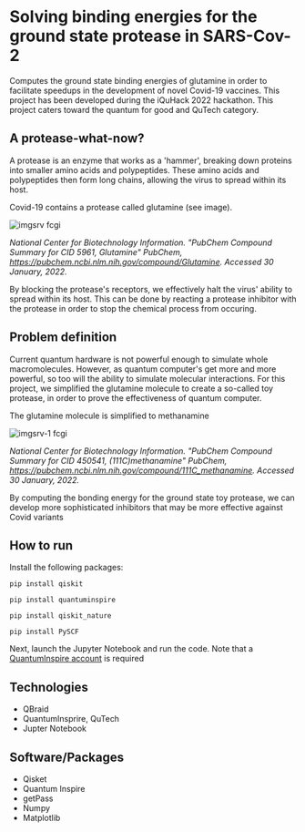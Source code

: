 # Solving binding energies for the ground state protease in SARS-Cov-2
Computes the ground state binding energies of glutamine in order to facilitate speedups in the development of novel Covid-19 vaccines. This project has been developed during the iQuHack 2022 hackathon. This project caters toward the quantum for good and QuTech category.


## A protease-what-now?

A protease is an enzyme that works as a 'hammer', breaking down proteins into smaller amino acids and polypeptides. These amino acids and polypeptides then form long chains, allowing the virus to spread within its host.

Covid-19 contains a protease called glutamine (see image).

![imgsrv fcgi](https://user-images.githubusercontent.com/78431611/151695110-292973a7-323c-4388-aeaa-1ee40cb041fe.png)

*National Center for Biotechnology Information. "PubChem Compound Summary for CID 5961, Glutamine" PubChem, https://pubchem.ncbi.nlm.nih.gov/compound/Glutamine. Accessed 30 January, 2022.*

By blocking the protease's receptors, we effectively halt the virus' ability to spread within its host. This can be done by reacting a protease inhibitor with the protease in order to stop the chemical process from occuring.

## Problem definition

Current quantum hardware is not powerful enough to simulate whole macromolecules. However, as quantum computer's get more and more powerful, so too will the ability to simulate molecular interactions. For this project, we simplified the glutamine molecule to create a so-called toy protease, in order to prove the effectiveness of quantum computer.

The glutamine molecule is simplified to methanamine

![imgsrv-1 fcgi](https://user-images.githubusercontent.com/78431611/151696812-1dba07fd-bac0-4957-9196-ea9fd54ca044.png)

*National Center for Biotechnology Information. "PubChem Compound Summary for CID 450541, (111C)methanamine" PubChem, https://pubchem.ncbi.nlm.nih.gov/compound/111C_methanamine. Accessed 30 January, 2022.*

By computing the bonding energy for the ground state toy protease, we can develop more sophisticated inhibitors that may be more effective against Covid variants

## How to run

Install the following packages:
```
pip install qiskit
```
```
pip install quantuminspire
```
```
pip install qiskit_nature
```
```
pip install PySCF
```
Next, launch the Jupyter Notebook and run the code. Note that a [QuantumInspire account](https://www.quantum-inspire.com/account/create/) is required

## Technologies
- QBraid
- QuantumInsprire, QuTech
- Jupter Notebook

## Software/Packages
- Qisket
- Quantum Inspire
- getPass
- Numpy
- Matplotlib
